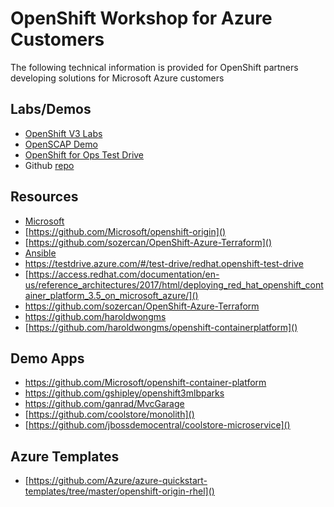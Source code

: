 # OpenShift Workshop for Azure Customers
The following technical information is provided for OpenShift partners developing solutions for Microsoft Azure customers

## Labs/Demos
* [OpenShift V3 Labs](https://github.com/samueltauil/openshiftv3-workshop)
* [OpenSCAP Demo](https://github.com/samueltauil/openscap-openshiftHouston)
* [OpenShift for Ops Test Drive](https://www.redhat.com/en/engage/openshift-storage-testdrive-20170718)
* Github [repo](https://dmesser.github.io/ocp-3.6-cns-3.5-lab/)
## Resources
* [Microsoft](http://aka.ms/OpenShift)
* [https://github.com/Microsoft/openshift-origin]()
* [https://github.com/sozercan/OpenShift-Azure-Terraform]()
* [Ansible](https://github.com/openshift/openshift-ansible-contrib/tree/master/reference-architecture/azure-ansible)
* [https://testdrive.azure.com/#/test-drive/redhat.openshift-test-drive ]()
* [https://access.redhat.com/documentation/en-us/reference_architectures/2017/html/deploying_red_hat_openshift_container_platform_3.5_on_microsoft_azure/]()
* [https://github.com/sozercan/OpenShift-Azure-Terraform ]()
* [https://github.com/haroldwongms ]()
* [https://github.com/haroldwongms/openshift-containerplatform]()

## Demo Apps
* [https://github.com/Microsoft/openshift-container-platform ]()
* [https://github.com/gshipley/openshift3mlbparks ]()
* [https://github.com/ganrad/MvcGarage ]()
* [https://github.com/coolstore/monolith]()
* [https://github.com/jbossdemocentral/coolstore-microservice]()

## Azure Templates
* [https://github.com/Azure/azure-quickstart-templates/tree/master/openshift-origin-rhel]()
